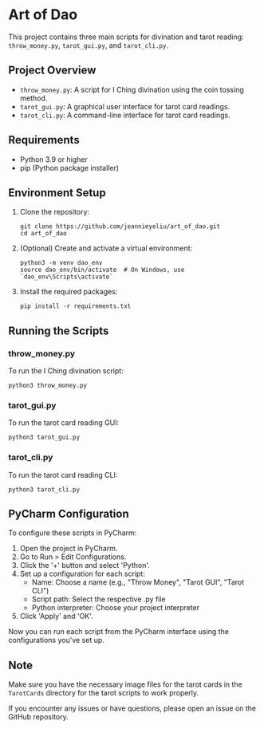 # Art of Dao

This project contains three main scripts for divination and tarot reading: `throw_money.py`, `tarot_gui.py`, and `tarot_cli.py`.

## Project Overview

- `throw_money.py`: A script for I Ching divination using the coin tossing method.
- `tarot_gui.py`: A graphical user interface for tarot card readings.
- `tarot_cli.py`: A command-line interface for tarot card readings.

## Requirements

- Python 3.9 or higher
- pip (Python package installer)

## Environment Setup

1. Clone the repository:
   ```
   git clone https://github.com/jeannieyeliu/art_of_dao.git
   cd art_of_dao
   ```

2. (Optional) Create and activate a virtual environment:
   ```
   python3 -m venv dao_env
   source dao_env/bin/activate  # On Windows, use `dao_env\Scripts\activate`
   ```

3. Install the required packages:
   ```
   pip install -r requirements.txt
   ```

## Running the Scripts

### throw_money.py

To run the I Ching divination script:

```
python3 throw_money.py
```

### tarot_gui.py

To run the tarot card reading GUI:

```
python3 tarot_gui.py
```

### tarot_cli.py

To run the tarot card reading CLI:

```
python3 tarot_cli.py
```

## PyCharm Configuration

To configure these scripts in PyCharm:

1. Open the project in PyCharm.
2. Go to Run > Edit Configurations.
3. Click the '+' button and select 'Python'.
4. Set up a configuration for each script:
   - Name: Choose a name (e.g., "Throw Money", "Tarot GUI", "Tarot CLI")
   - Script path: Select the respective .py file
   - Python interpreter: Choose your project interpreter
5. Click 'Apply' and 'OK'.

Now you can run each script from the PyCharm interface using the configurations you've set up.

## Note

Make sure you have the necessary image files for the tarot cards in the `TarotCards` directory for the tarot scripts to work properly.

If you encounter any issues or have questions, please open an issue on the GitHub repository.
